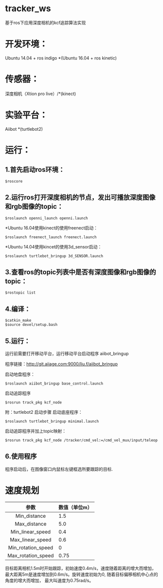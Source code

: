 # tracker_ws
基于ros下应用深度相机的kcf追踪算法实现

# 开发环境：

Ubuntu 14.04 + ros indigo
*(Ubuntu 16.04 + ros kinetic)
# 传感器：

深度相机（Xtion pro live）/*(kinect)

# 实验平台：

Aiibot
*(turtlebot2)

# 运行：

## 1.首先启动ros环境：
```
$roscore
```
## 2.运行ros打开深度相机的节点，发出可播放深度图像和rgb图像的topic：
```
$roslaunch openni_launch openni.launch
```

*Ubuntu 16.04使用kinect的使用freenect启动：
```
$roslaunch freenect_launch freenect.launch
```
*Ubuntu 14.04使用kincet的使用3d_sensor启动：
```
$roslaunch turtlebot_bringup 3d_SENSOR.launch
```

## 3.查看ros的topic列表中是否有深度图像和rgb图像的topic：
```
$rostopic list
```
## 4.编译：
```
$catkin_make
$source devel/setup.bash
```
## 5.运行：

运行前需要打开移动平台，运行移动平台启动程序 aiibot_bringup

程序链接：http://git.aiiage.com:9000/liu.f/aiibot_bringup

启动地盘程序：
```
$roslaunch aiibot_bringup base_control.launch
```
启动追踪程序
```
$rosrun track_pkg kcf_node
```
附：turtlebot2 启动步骤
启动底座程序：
```
$roslaunch turtlebot_bringup minimal.launch
```
启动追踪程序并加上topic映射：
```
$rosrun track_pkg kcf_node /tracker/cmd_vel:=/cmd_vel_mux/input/teleop
````

## 6.使用程序

程序启动后，在图像窗口内鼠标左键框选所要跟踪的目标.

# 速度规划

|参数| 数值（单位m）|
|:----:| -------------|
|Min_distance | 1.5|
|Max_distance | 5.0|
|Min_linear_speed | 0.4|
|Max_linear_speed | 0.6|
|Min_rotation_speed | 0|
|Max_rotation_speed | 0.75|

目标距离相机1.5m时开始跟踪，初始速度0.4m/s，速度随着距离的增大而增加，
最大距离5m是速度增加到0.6m/s。旋转速度初始为0, 随着目标偏移相机中心点的角度的增大而增加，
最大叫速度为0.75rad/s。
